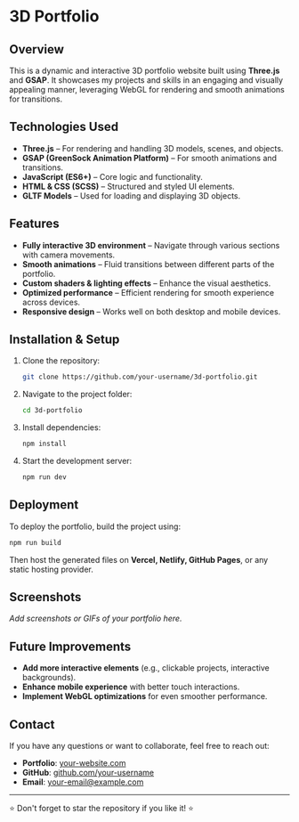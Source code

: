 # 3D Portfolio

## Overview
This is a dynamic and interactive 3D portfolio website built using **Three.js** and **GSAP**. It showcases my projects and skills in an engaging and visually appealing manner, leveraging WebGL for rendering and smooth animations for transitions.

## Technologies Used
- **Three.js** – For rendering and handling 3D models, scenes, and objects.
- **GSAP (GreenSock Animation Platform)** – For smooth animations and transitions.
- **JavaScript (ES6+)** – Core logic and functionality.
- **HTML & CSS (SCSS)** – Structured and styled UI elements.
- **GLTF Models** – Used for loading and displaying 3D objects.

## Features
- **Fully interactive 3D environment** – Navigate through various sections with camera movements.
- **Smooth animations** – Fluid transitions between different parts of the portfolio.
- **Custom shaders & lighting effects** – Enhance the visual aesthetics.
- **Optimized performance** – Efficient rendering for smooth experience across devices.
- **Responsive design** – Works well on both desktop and mobile devices.

## Installation & Setup
1. Clone the repository:
   ```bash
   git clone https://github.com/your-username/3d-portfolio.git
   ```
2. Navigate to the project folder:
   ```bash
   cd 3d-portfolio
   ```
3. Install dependencies:
   ```bash
   npm install
   ```
4. Start the development server:
   ```bash
   npm run dev
   ```

## Deployment
To deploy the portfolio, build the project using:
```bash
npm run build
```
Then host the generated files on **Vercel, Netlify, GitHub Pages**, or any static hosting provider.

## Screenshots
_Add screenshots or GIFs of your portfolio here._

## Future Improvements
- **Add more interactive elements** (e.g., clickable projects, interactive backgrounds).
- **Enhance mobile experience** with better touch interactions.
- **Implement WebGL optimizations** for even smoother performance.

## Contact
If you have any questions or want to collaborate, feel free to reach out:
- **Portfolio**: [your-website.com](https://your-website.com)
- **GitHub**: [github.com/your-username](https://github.com/your-username)
- **Email**: your-email@example.com

---
⭐ Don't forget to star the repository if you like it! ⭐
